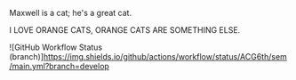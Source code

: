 Maxwell is a cat; he's a great cat. 

I LOVE ORANGE CATS, ORANGE CATS ARE SOMETHING ELSE.

![GitHub Workflow Status (branch)]https://img.shields.io/github/actions/workflow/status/ACG6th/sem/main.yml?branch=develop